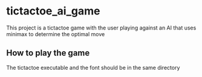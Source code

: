 # tictactoe_ai_game

This project is a tictactoe game with the user playing against an AI that uses minimax to determine the optimal move 


## How to play the game 
The tictactoe executable and the font should be in the same directory
